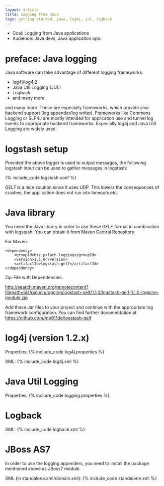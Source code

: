 ```yaml
---
layout: article
title: Logging from Java
tags: getting started, java, log4j, jul, logback
---
```


* Goal: Logging from Java applications
* Audience: Java devs, Java application ops.

# preface: Java logging

Java software can take advantage of different logging frameworks:

* log4j/log4j2
* Java Util Logging (JUL)
* Logback
* and many more

and many more. These are especially frameworks, which provide also backend support (log appender/log writer). Frameworks like Commons Logging or SLF4J are mostly intended for application use and tunnel log events to appropriate backend frameworks. Especially log4j and Java Util Logging are widely used.

# logstash setup

Provided the above logger is used to output messages, the following
logstash input can be used to gather messages in logstash:

{% include_code logstash.conf %}

GELF is a nice solution since it uses UDP. This lowers the consequences of crashes, the application does not run into timeouts etc.

# Java library

You need the Java library in order to use these GELF format in combination with logstash. You can obtain it from Maven Central Repository:

For Maven:

    <dependency>
        <groupId>biz.paluch.logging</groupId>
        <version>1.1.0</version>
        <artifactId>logstash-gelf</artifactId>
    </dependency>

Zip-File with Dependencies:

http://search.maven.org/remotecontent?filepath=biz/paluch/logging/logstash-gelf/1.1.0/logstash-gelf-1.1.0-logging-module.zip

Add these Jar files to your project and continue with the appropriate log framework configuration.
You can find further documentation at https://github.com/mp911de/logstash-gelf

# log4j (version 1.2.x)

Properties:
{% include_code log4j.properties %}

XML:
{% include_code log4j.xml %}

# Java Util Logging

Properties:
{% include_code logging.properties %}

# Logback

XML:
{% include_code logback.xml %}

# JBoss AS7

In order to use the logging appenders, you need to install the package mentioned above as JBoss7 module.

XML (in standalone.xml/domain.xml):
{% include_code standalone.xml %}


